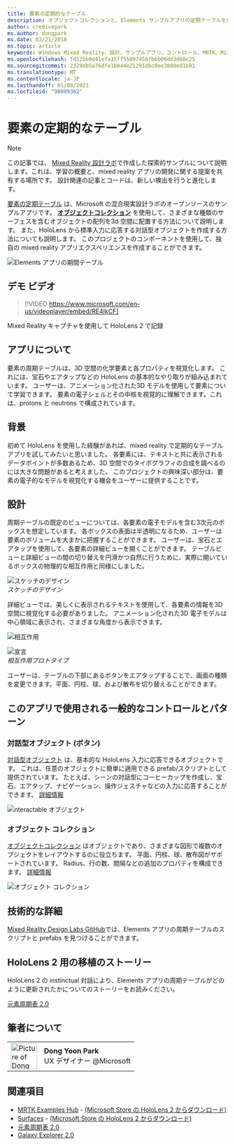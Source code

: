 ```yaml
---
title: 要素の定期的なテーブル
description: オブジェクトコレクションと、Elements サンプルアプリの定期テーブルを使用して、さまざまな種類のサーフェスを含む3D 空間内のオブジェクトの配列をレイアウトする方法について説明します。
author: cre8ivepark
ms.author: dongpark
ms.date: 03/21/2018
ms.topic: article
keywords: Windows Mixed Reality、設計、サンプルアプリ、コントロール、MRTK、Mixed Reality Toolkit、Unity、サンプルアプリ、アプリの例、オープンソース、Microsoft Store、HoloLens、mixed reality ヘッドセット、windows mixed reality ヘッドセット、virtual Reality ヘッドセット
ms.openlocfilehash: fd525b0d41efa15ff55097456fb6b06dd3d60c25
ms.sourcegitcommit: 2329db5a76dfe1b844e21291dbc8ee3888ed1b81
ms.translationtype: MT
ms.contentlocale: ja-JP
ms.lasthandoff: 01/08/2021
ms.locfileid: "98009362"
---
```

# <a name="periodic-table-of-the-elements"></a>要素の定期的なテーブル

>[!NOTE]
>この記事では、 [Mixed Reality 設計ラボ](https://github.com/Microsoft/MRDesignLabs_Unity)で作成した探索的サンプルについて説明します。これは、学習の概要と、mixed reality アプリの開発に関する提案を共有する場所です。 設計関連の記事とコードは、新しい検出を行うと進化します。

[要素の定期テーブル](https://github.com/Microsoft/MRDesignLabs_Unity_PeriodicTable) は、Microsoft の混合現実設計ラボのオープンソースのサンプルアプリです。 **[オブジェクトコレクション](../../design/object-collection.md)** を使用して、さまざまな種類のサーフェスを含むオブジェクトの配列を3d 空間に配置する方法について説明します。 また、HoloLens から標準入力に応答する対話型オブジェクトを作成する方法についても説明します。 このプロジェクトのコンポーネントを使用して、独自の mixed reality アプリエクスペリエンスを作成することができます。

![Elements アプリの期間テーブル](images/640px-periodictable-hero.jpg)

## <a name="demo-video"></a>デモ ビデオ 
> [!VIDEO https://www.microsoft.com/en-us/videoplayer/embed/RE4IkCF]

Mixed Reality キャプチャを使用して HoloLens 2 で記録

## <a name="about-the-app"></a>アプリについて

要素の周期テーブルは、3D 空間の化学要素と各プロパティを視覚化します。 これには、宝石やエアタップなどの HoloLens の基本的なやり取りが組み込まれています。 ユーザーは、アニメーション化された3D モデルを使用して要素について学習できます。 要素の電子シェルとその中核を視覚的に理解できます。これは、protons と neutrons で構成されています。

## <a name="background"></a>背景

初めて HoloLens を使用した経験があれば、mixed reality で定期的なテーブルアプリを試してみたいと思いました。 各要素には、テキストと共に表示されるデータポイントが多数あるため、3D 空間でのタイポグラフィの合成を調べるのには大きな問題があると考えました。 このプロジェクトの興味深い部分は、要素の電子的なモデルを視覚化する機会をユーザーに提供することです。

## <a name="design"></a>設計

周期テーブルの既定のビューについては、各要素の電子モデルを含む3次元のボックスを想定しています。 各ボックスの表面は半透明になるため、ユーザーは要素のボリュームを大まかに把握することができます。 ユーザーは、宝石とエアタップを使用して、各要素の詳細ビューを開くことができます。 テーブルビューと詳細ビューの間の切り替えを円滑かつ自然に行うために、実際に開いているボックスの物理的な相互作用と同様にしました。

![スケッチのデザイン](images/640px-sketch20170406.jpg)<br>
*スケッチのデザイン*

詳細ビューでは、美しくに表示されるテキストを使用して、各要素の情報を3D 空間に視覚化する必要がありました。 アニメーション化された3D 電子モデルは中心領域に表示され、さまざまな角度から表示できます。

![相互作用](images/640px-periodictable-interaction.jpg)

![宣言](images/640px-periodictable-prototypes.jpg)<br>
*相互作用プロトタイプ*

ユーザーは、テーブルの下部にあるボタンをエアタップすることで、画面の種類を変更できます。平面、円柱、球、および散布を切り替えることができます。

## <a name="common-controls-and-patterns-used-in-this-app"></a>このアプリで使用される一般的なコントロールとパターン

### <a name="interactable-object-button"></a>対話型オブジェクト (ボタン)

[対話型オブジェクト](../../design/interactable-object.md) は、基本的な HoloLens 入力に応答できるオブジェクトです。 これは、任意のオブジェクトに簡単に適用できる prefab/スクリプトとして提供されています。 たとえば、シーンの対話型にコーヒーカップを作成し、宝石、エアタップ、ナビゲーション、操作ジェスチャなどの入力に応答することができます。 [詳細情報](../../design/interactable-object.md)

![nteractable オブジェクト](images/640px-periodictable-interactableobject.jpg)

### <a name="object-collection"></a>オブジェクト コレクション

[オブジェクトコレクション](../../design/object-collection.md) はオブジェクトであり、さまざまな図形で複数のオブジェクトをレイアウトするのに役立ちます。 平面、円柱、球、散布図がサポートされています。 Radius、行の数、間隔などの追加のプロパティを構成できます。 [詳細情報](../../design/object-collection.md)

![オブジェクト コレクション](images/640px-periodictable-collections.jpg)

## <a name="technical-details"></a>技術的な詳細

[Mixed Reality Design Labs GitHub](https://github.com/Microsoft/MRDesignLabs_Unity_PeriodicTable)では、Elements アプリの周期テーブルのスクリプトと prefabs を見つけることができます。

## <a name="porting-story-for-hololens-2"></a>HoloLens 2 用の移植のストーリー

HoloLens 2 の instinctual 対話により、Elements アプリの周期テーブルがどのように更新されたかについてのストーリーをお読みください。

[元素周期表 2.0](https://medium.com/@dongyoonpark/bringing-the-periodic-table-of-the-elements-app-to-hololens-2-with-mrtk-v2-a6e3d8362158)




## <a name="about-the-author"></a>筆者について

<table style="border-collapse:collapse" padding-left="0px">
<tr>
<td style="border-style: none" width="60px"><img alt="Picture of Dong Yoon Park" width="60" height="60" src="images/dongyoonpark.jpg"></td>
<td style="border-style: none"><b>Dong Yoon Park</b><br>UX デザイナー @Microsoft</td>
</tr>
</table>

## <a name="see-also"></a>関連項目

* [MRTK Examples Hub](https://microsoft.github.io/MixedRealityToolkit-Unity/Documentation/README_ExampleHub.html) - [(Microsoft Store の HoloLens 2 からダウンロード)](https://www.microsoft.com/en-us/p/mrtk-examples-hub/9mv8c39l2sj4)
* [Surfaces](sampleapp-surfaces.md) - [(Microsoft Store の HoloLens 2 からダウンロード)](https://www.microsoft.com/en-us/p/surfaces/9nvkpv3sk3x0)
* [元素周期表 2.0](https://medium.com/@dongyoonpark/bringing-the-periodic-table-of-the-elements-app-to-hololens-2-with-mrtk-v2-a6e3d8362158)
* [Galaxy Explorer 2.0](galaxy-explorer-update.md)